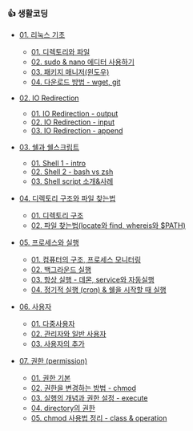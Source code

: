 ### 👍 생활코딩

- [01. 리눅스 기초](https://github.com/unie2/Linux-Study/tree/main/%EC%83%9D%ED%99%9C%EC%BD%94%EB%94%A9/01.%20%EB%A6%AC%EB%88%85%EC%8A%A4%20%EA%B8%B0%EC%B4%88)
  - [01. 디렉토리와 파일](https://github.com/unie2/Linux-Study/blob/main/%EC%83%9D%ED%99%9C%EC%BD%94%EB%94%A9/01.%20%EB%A6%AC%EB%88%85%EC%8A%A4%20%EA%B8%B0%EC%B4%88/(01)%20%EB%94%94%EB%A0%89%ED%86%A0%EB%A6%AC%EC%99%80%20%ED%8C%8C%EC%9D%BC.md)
  - [02. sudo & nano 에디터 사용하기](https://github.com/unie2/Linux-Study/blob/main/%EC%83%9D%ED%99%9C%EC%BD%94%EB%94%A9/01.%20%EB%A6%AC%EB%88%85%EC%8A%A4%20%EA%B8%B0%EC%B4%88/(02)%20sudo%20%26%20nano%20%EC%97%90%EB%94%94%ED%84%B0%20%EC%82%AC%EC%9A%A9%ED%95%98%EA%B8%B0.md)
  - [03. 패키지 매니저(윈도우)](https://github.com/unie2/Linux-Study/blob/main/%EC%83%9D%ED%99%9C%EC%BD%94%EB%94%A9/01.%20%EB%A6%AC%EB%88%85%EC%8A%A4%20%EA%B8%B0%EC%B4%88/(03)%20%ED%8C%A8%ED%82%A4%EC%A7%80%20%EB%A7%A4%EB%8B%88%EC%A0%80(%EC%9C%88%EB%8F%84%EC%9A%B0).md)
  - [04. 다운로드 방법 - wget, git](https://github.com/unie2/Linux-Study/blob/main/%EC%83%9D%ED%99%9C%EC%BD%94%EB%94%A9/01.%20%EB%A6%AC%EB%88%85%EC%8A%A4%20%EA%B8%B0%EC%B4%88/(04)%20%EB%8B%A4%EC%9A%B4%EB%A1%9C%EB%93%9C%20%EB%B0%A9%EB%B2%95%20-%20wget%2C%20git.md)

- [02. IO Redirection](https://github.com/unie2/Linux-Study/tree/main/%EC%83%9D%ED%99%9C%EC%BD%94%EB%94%A9/02.%20IO%20Redirection)
  - [01. IO Redirection - output](https://github.com/unie2/Linux-Study/blob/main/%EC%83%9D%ED%99%9C%EC%BD%94%EB%94%A9/02.%20IO%20Redirection/01.%20IO%20Redirection%20-%20output.md)
  - [02. IO Redirection - input](https://github.com/unie2/Linux-Study/blob/main/%EC%83%9D%ED%99%9C%EC%BD%94%EB%94%A9/02.%20IO%20Redirection/02.%20IO%20Redirection%20-%20input.md)
  - [03. IO Redirection - append](https://github.com/unie2/Linux-Study/blob/main/%EC%83%9D%ED%99%9C%EC%BD%94%EB%94%A9/02.%20IO%20Redirection/03.%20IO%20Redirection%20-%20append.md)

- [03. 쉘과 쉘스크립트](https://github.com/unie2/Linux-Study/tree/main/%EC%83%9D%ED%99%9C%EC%BD%94%EB%94%A9/03.%20%EC%89%98%EA%B3%BC%20%EC%89%98%EC%8A%A4%ED%81%AC%EB%A6%BD%ED%8A%B8)
  - [01. Shell 1 - intro](https://github.com/unie2/Linux-Study/blob/main/%EC%83%9D%ED%99%9C%EC%BD%94%EB%94%A9/03.%20%EC%89%98%EA%B3%BC%20%EC%89%98%EC%8A%A4%ED%81%AC%EB%A6%BD%ED%8A%B8/01.%20Shell%201%20-%20intro.md)
  - [02. Shell 2 - bash vs zsh](https://github.com/unie2/Linux-Study/blob/main/%EC%83%9D%ED%99%9C%EC%BD%94%EB%94%A9/03.%20%EC%89%98%EA%B3%BC%20%EC%89%98%EC%8A%A4%ED%81%AC%EB%A6%BD%ED%8A%B8/02.%20Shell%202%20-%20bash%20vs%20zsh.md)
  - [03. Shell script 소개&사례](https://github.com/unie2/Linux-Study/blob/main/%EC%83%9D%ED%99%9C%EC%BD%94%EB%94%A9/03.%20%EC%89%98%EA%B3%BC%20%EC%89%98%EC%8A%A4%ED%81%AC%EB%A6%BD%ED%8A%B8/03.%20Shell%20script%20%EC%86%8C%EA%B0%9C%26%EC%82%AC%EB%A1%80.md)

- [04. 디렉토리 구조와 파일 찾는법](https://github.com/unie2/Linux-Study/tree/main/%EC%83%9D%ED%99%9C%EC%BD%94%EB%94%A9/04.%20%EB%94%94%EB%A0%89%ED%86%A0%EB%A6%AC%20%EA%B5%AC%EC%A1%B0%EC%99%80%20%ED%8C%8C%EC%9D%BC%20%EC%B0%BE%EB%8A%94%EB%B2%95)
  - [01. 디렉토리 구조](https://github.com/unie2/Linux-Study/blob/main/%EC%83%9D%ED%99%9C%EC%BD%94%EB%94%A9/04.%20%EB%94%94%EB%A0%89%ED%86%A0%EB%A6%AC%20%EA%B5%AC%EC%A1%B0%EC%99%80%20%ED%8C%8C%EC%9D%BC%20%EC%B0%BE%EB%8A%94%EB%B2%95/01.%20%EB%94%94%EB%A0%89%ED%86%A0%EB%A6%AC%20%EA%B5%AC%EC%A1%B0.md)
  - [02. 파일 찾는법(locate와 find, whereis와 $PATH)](https://github.com/unie2/Linux-Study/blob/main/%EC%83%9D%ED%99%9C%EC%BD%94%EB%94%A9/04.%20%EB%94%94%EB%A0%89%ED%86%A0%EB%A6%AC%20%EA%B5%AC%EC%A1%B0%EC%99%80%20%ED%8C%8C%EC%9D%BC%20%EC%B0%BE%EB%8A%94%EB%B2%95/02.%20%ED%8C%8C%EC%9D%BC%20%EC%B0%BE%EB%8A%94%EB%B2%95%20(locate%EC%99%80%20find%2C%20whereis%EC%99%80%20%24PATH).md)

- [05. 프로세스와 실행](https://github.com/unie2/Linux-Study/tree/main/%EC%83%9D%ED%99%9C%EC%BD%94%EB%94%A9/05.%20%ED%94%84%EB%A1%9C%EC%84%B8%EC%8A%A4%EC%99%80%20%EC%8B%A4%ED%96%89)
  - [01. 컴퓨터의 구조, 프로세스 모니터링](https://github.com/unie2/Linux-Study/blob/main/%EC%83%9D%ED%99%9C%EC%BD%94%EB%94%A9/05.%20%ED%94%84%EB%A1%9C%EC%84%B8%EC%8A%A4%EC%99%80%20%EC%8B%A4%ED%96%89/01%2C%20%EC%BB%B4%ED%93%A8%ED%84%B0%EC%9D%98%20%EA%B5%AC%EC%A1%B0%2C%20%ED%94%84%EB%A1%9C%EC%84%B8%EC%8A%A4%20%EB%AA%A8%EB%8B%88%ED%84%B0%EB%A7%81.md)
  - [02. 백그라운드 실행](https://github.com/unie2/Linux-Study/blob/main/%EC%83%9D%ED%99%9C%EC%BD%94%EB%94%A9/05.%20%ED%94%84%EB%A1%9C%EC%84%B8%EC%8A%A4%EC%99%80%20%EC%8B%A4%ED%96%89/02.%20%EB%B0%B1%EA%B7%B8%EB%9D%BC%EC%9A%B4%EB%93%9C%20%EC%8B%A4%ED%96%89.md)
  - [03. 항상 실행 - 데몬, service와 자동실행](https://github.com/unie2/Linux-Study/blob/main/%EC%83%9D%ED%99%9C%EC%BD%94%EB%94%A9/05.%20%ED%94%84%EB%A1%9C%EC%84%B8%EC%8A%A4%EC%99%80%20%EC%8B%A4%ED%96%89/03.%20%ED%95%AD%EC%83%81%20%EC%8B%A4%ED%96%89%20-%20%EB%8D%B0%EB%AA%AC%2C%20service%EC%99%80%20%EC%9E%90%EB%8F%99%EC%8B%A4%ED%96%89.md)
  - [04. 정기적 실행 (cron) & 쉘을 시작할 때 실행](https://github.com/unie2/Linux-Study/blob/main/%EC%83%9D%ED%99%9C%EC%BD%94%EB%94%A9/05.%20%ED%94%84%EB%A1%9C%EC%84%B8%EC%8A%A4%EC%99%80%20%EC%8B%A4%ED%96%89/04.%20%EC%A0%95%EA%B8%B0%EC%A0%81%20%EC%8B%A4%ED%96%89%20(cron)%20%26%20%EC%89%98%EC%9D%84%20%EC%8B%9C%EC%9E%91%ED%95%A0%20%EB%95%8C%20%EC%8B%A4%ED%96%89.md)

- [06. 사용자](https://github.com/unie2/Linux-Study/tree/main/%EC%83%9D%ED%99%9C%EC%BD%94%EB%94%A9/06.%20%EC%82%AC%EC%9A%A9%EC%9E%90)
  - [01. 다중사용자](https://github.com/unie2/Linux-Study/blob/main/%EC%83%9D%ED%99%9C%EC%BD%94%EB%94%A9/06.%20%EC%82%AC%EC%9A%A9%EC%9E%90/01.%20%EB%8B%A4%EC%A4%91%EC%82%AC%EC%9A%A9%EC%9E%90.md)
  - [02. 관리자와 일반 사용자](https://github.com/unie2/Linux-Study/blob/main/%EC%83%9D%ED%99%9C%EC%BD%94%EB%94%A9/06.%20%EC%82%AC%EC%9A%A9%EC%9E%90/02.%20%EA%B4%80%EB%A6%AC%EC%9E%90%EC%99%80%20%EC%9D%BC%EB%B0%98%20%EC%82%AC%EC%9A%A9%EC%9E%90.md)
  - [03. 사용자의 추가](https://github.com/unie2/Linux-Study/blob/main/%EC%83%9D%ED%99%9C%EC%BD%94%EB%94%A9/06.%20%EC%82%AC%EC%9A%A9%EC%9E%90/03.%20%EC%82%AC%EC%9A%A9%EC%9E%90%EC%9D%98%20%EC%B6%94%EA%B0%80.md)

- [07. 권한 (permission)](https://github.com/unie2/Linux-Study/tree/main/%EC%83%9D%ED%99%9C%EC%BD%94%EB%94%A9/07.%20%EA%B6%8C%ED%95%9C%20(permission))
  - [01. 권한 기본](https://github.com/unie2/Linux-Study/blob/main/%EC%83%9D%ED%99%9C%EC%BD%94%EB%94%A9/07.%20%EA%B6%8C%ED%95%9C%20(permission)/01.%20%EA%B6%8C%ED%95%9C%20%EA%B8%B0%EB%B3%B8.md)
  - [02. 권한을 변경하는 방법 - chmod](https://github.com/unie2/Linux-Study/blob/main/%EC%83%9D%ED%99%9C%EC%BD%94%EB%94%A9/07.%20%EA%B6%8C%ED%95%9C%20(permission)/02.%20%EA%B6%8C%ED%95%9C%EC%9D%84%20%EB%B3%80%EA%B2%BD%ED%95%98%EB%8A%94%20%EB%B0%A9%EB%B2%95%20-%20chmod.md)
  - [03. 실행의 개념과 권한 설정 - execute](https://github.com/unie2/Linux-Study/blob/main/%EC%83%9D%ED%99%9C%EC%BD%94%EB%94%A9/07.%20%EA%B6%8C%ED%95%9C%20(permission)/03.%20%EC%8B%A4%ED%96%89%EC%9D%98%20%EA%B0%9C%EB%85%90%EA%B3%BC%20%EA%B6%8C%ED%95%9C%20%EC%84%A4%EC%A0%95%20-%20execute.md)
  - [04. directory의 권한](https://github.com/unie2/Linux-Study/blob/main/%EC%83%9D%ED%99%9C%EC%BD%94%EB%94%A9/07.%20%EA%B6%8C%ED%95%9C%20(permission)/04.%20directory%EC%9D%98%20%EA%B6%8C%ED%95%9C.md)
  - [05. chmod 사용법 정리 - class & operation](https://github.com/unie2/Linux-Study/blob/main/%EC%83%9D%ED%99%9C%EC%BD%94%EB%94%A9/07.%20%EA%B6%8C%ED%95%9C%20(permission)/05.%20chmod%20%EC%82%AC%EC%9A%A9%EB%B2%95%20%EC%A0%95%EB%A6%AC%20-%20class%20%26%20operation.md)
